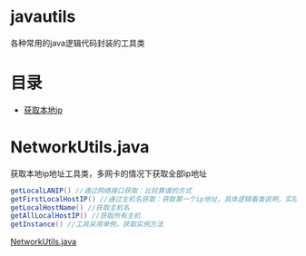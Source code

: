 # javautils
各种常用的java逻辑代码封装的工具类

# 目录
- [获取本地ip](#NetworkUtils.java)

# NetworkUtils.java
获取本地ip地址工具类，多网卡的情况下获取全部ip地址
```java
getLocalLANIP() //通过网络接口获取：比较靠谱的方式
getFirstLocalHostIP() //通过主机名获取：获取第一个ip地址，具体逻辑看类说明，实际使用调用该方法获取ip即可
getLocalHostName() //获取主机名
getAllLocalHostIP() //获取所有主机
getInstance() //工具采用单例，获取实例方法
```
[NetworkUtils.java](NetworkUtils.java)